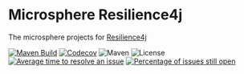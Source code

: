 # Microsphere Resilience4j

The microsphere projects for [Resilience4j](https://github.com/resilience4j/resilience4j)

[![Maven Build](https://github.com/microsphere-projects/microsphere-resilience4j/actions/workflows/maven-build.yml/badge.svg)](https://github.com/microsphere-projects/microsphere-resilience4j/actions/workflows/maven-build.yml)
[![Codecov](https://codecov.io/gh/microsphere-projects/microsphere-resilience4j/branch/dev/graph/badge.svg)](https://app.codecov.io/gh/microsphere-projects/microsphere-resilience4j)
![Maven](https://img.shields.io/maven-central/v/io.github.microsphere-projects/microsphere-resilience4j.svg)
![License](https://img.shields.io/github/license/microsphere-projects/microsphere-resilience4j.svg)
[![Average time to resolve an issue](http://isitmaintained.com/badge/resolution/microsphere-projects/microsphere-resilience4j.svg)](http://isitmaintained.com/project/microsphere-projects/microsphere-resilience4j "Average time to resolve an issue")
[![Percentage of issues still open](http://isitmaintained.com/badge/open/microsphere-projects/microsphere-resilience4j.svg)](http://isitmaintained.com/project/microsphere-projects/microsphere-resilience4j "Percentage of issues still open")

